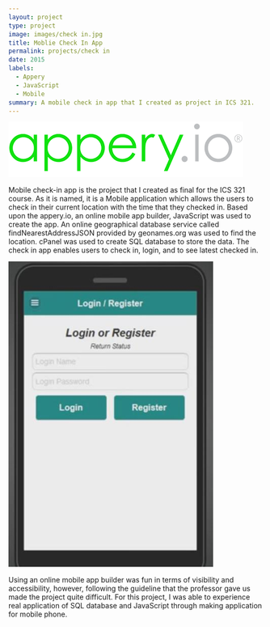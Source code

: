 ```yaml
---
layout: project
type: project
image: images/check in.jpg
title: Moblie Check In App
permalink: projects/check in
date: 2015
labels:
  - Appery
  - JavaScript
  - Mobile
summary: A mobile check in app that I created as project in ICS 321.
---
```


<div class="ui large rounded images">
  <img class="ui image" src="../images/appery.png">
</div>

Mobile check-in app is the project that I created as final for the ICS 321 course. As it is named, it is a Mobile application which allows the users to check in their current location with the time that they checked in. Based upon the appery.io, an online mobile app builder, JavaScript was used to create the app. An online geographical database service called findNearestAddressJSON provided by geonames.org was used to find the location. cPanel was used to create SQL database to store the data. The check in app enables users to check in, login, and to see latest checked in.

<div class="ui medium right floated rounded images">
  <img class="ui image" src="../images/checkinapp.jpg">
</div>

Using an online mobile app builder was fun in terms of visibility and accessibility, however, following the guideline that the professor gave us made the project quite difficult. For this project, I was able to experience real application of SQL database and JavaScript through making application for mobile phone.




